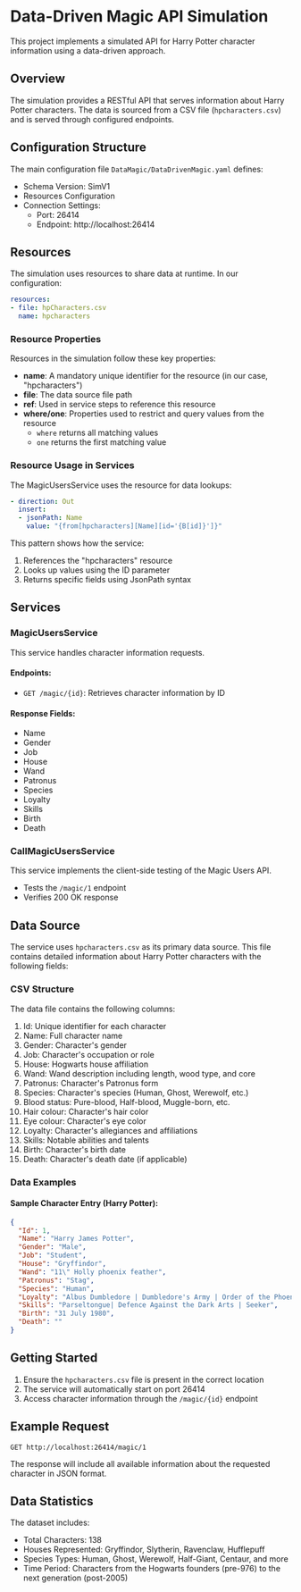 # Data-Driven Magic API Simulation

This project implements a simulated API for Harry Potter character information using a data-driven approach.

## Overview

The simulation provides a RESTful API that serves information about Harry Potter characters. The data is sourced from a CSV file (`hpcharacters.csv`) and is served through configured endpoints.

## Configuration Structure

The main configuration file `DataMagic/DataDrivenMagic.yaml` defines:

- Schema Version: SimV1
- Resources Configuration
- Connection Settings:
  - Port: 26414
  - Endpoint: http://localhost:26414

## Resources

The simulation uses resources to share data at runtime. In our configuration:

```yaml
resources:
- file: hpCharacters.csv
  name: hpcharacters
```

### Resource Properties

Resources in the simulation follow these key properties:

- **name**: A mandatory unique identifier for the resource (in our case, "hpcharacters")
- **file**: The data source file path
- **ref**: Used in service steps to reference this resource
- **where/one**: Properties used to restrict and query values from the resource
  - `where` returns all matching values
  - `one` returns the first matching value

### Resource Usage in Services

The MagicUsersService uses the resource for data lookups:

```yaml
- direction: Out
  insert:
  - jsonPath: Name
    value: "{from[hpcharacters][Name][id='{B[id]}']}"
```

This pattern shows how the service:
1. References the "hpcharacters" resource
2. Looks up values using the ID parameter
3. Returns specific fields using JsonPath syntax

## Services

### MagicUsersService

This service handles character information requests.

#### Endpoints:

- `GET /magic/{id}`: Retrieves character information by ID

#### Response Fields:
- Name
- Gender
- Job
- House
- Wand
- Patronus
- Species
- Loyalty
- Skills
- Birth
- Death

### CallMagicUsersService

This service implements the client-side testing of the Magic Users API.

- Tests the `/magic/1` endpoint
- Verifies 200 OK response

## Data Source

The service uses `hpcharacters.csv` as its primary data source. This file contains detailed information about Harry Potter characters with the following fields:

### CSV Structure
The data file contains the following columns:

1. Id: Unique identifier for each character
2. Name: Full character name
3. Gender: Character's gender
4. Job: Character's occupation or role
5. House: Hogwarts house affiliation
6. Wand: Wand description including length, wood type, and core
7. Patronus: Character's Patronus form
8. Species: Character's species (Human, Ghost, Werewolf, etc.)
9. Blood status: Pure-blood, Half-blood, Muggle-born, etc.
10. Hair colour: Character's hair color
11. Eye colour: Character's eye color
12. Loyalty: Character's allegiances and affiliations
13. Skills: Notable abilities and talents
14. Birth: Character's birth date
15. Death: Character's death date (if applicable)

### Data Examples

#### Sample Character Entry (Harry Potter):
```json
{
  "Id": 1,
  "Name": "Harry James Potter",
  "Gender": "Male",
  "Job": "Student",
  "House": "Gryffindor",
  "Wand": "11\" Holly phoenix feather",
  "Patronus": "Stag",
  "Species": "Human",
  "Loyalty": "Albus Dumbledore | Dumbledore's Army | Order of the Phoenix | Hogwarts School of Witchcraft and Wizardry",
  "Skills": "Parseltongue| Defence Against the Dark Arts | Seeker",
  "Birth": "31 July 1980",
  "Death": ""
}
```

## Getting Started

1. Ensure the `hpcharacters.csv` file is present in the correct location
2. The service will automatically start on port 26414
3. Access character information through the `/magic/{id}` endpoint

## Example Request

```http
GET http://localhost:26414/magic/1
```

The response will include all available information about the requested character in JSON format.

## Data Statistics

The dataset includes:
- Total Characters: 138
- Houses Represented: Gryffindor, Slytherin, Ravenclaw, Hufflepuff
- Species Types: Human, Ghost, Werewolf, Half-Giant, Centaur, and more
- Time Period: Characters from the Hogwarts founders (pre-976) to the next generation (post-2005) 